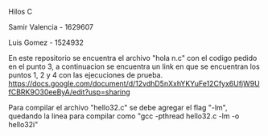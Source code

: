 Hilos C 

Samir Valencia - 1629607

Luis Gomez - 1524932

En este repositorio se encuentra el archivo "hola n.c" con el codigo pedido en el punto 3, a continuacion se encuentra un link en que se encuentran los puntos 1, 2 y 4 con las ejecuciones de prueba. 
https://docs.google.com/document/d/12vdhD5nXxhYKYuFe12Cfyx6UfjW9UfCBRK9O30eeByA/edit?usp=sharing

Para compilar el archivo "hello32.c" se debe agregar el flag "-lm", quedando la linea para compilar como "gcc -pthread hello32.c -lm -o hello32i"

